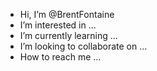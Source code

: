 - Hi, I’m @BrentFontaine
- I’m interested in ...
- I’m currently learning ...
- I’m looking to collaborate on ...
- How to reach me ...

<!---
BrentFontaine/BrentFontaine is a ✨ special ✨ repository because its `README.md` (this file) appears on your GitHub profile.
You can click the Preview link to take a look at your changes.
--->
